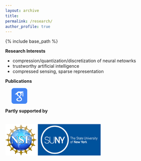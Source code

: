 ```yaml
---
layout: archive
title: 
permalink: /research/
author_profile: true
---
```

{% include base_path %}

**Research Interests**
 - compression/quantization/discretization of neural netowrks
 - trustworthy artificial intelligence
 - compressed sensing, sparse representation

**Publications** 

&nbsp;&nbsp;&nbsp;&nbsp; [<img align="center" src= "/images/Scholar-icon.png" height="50" width = "50">](https://scholar.google.com/citations?user=PY1Cb7MAAAAJ&hl=en)

**Partly supported by** 
<br /> <br /> <br />
[<img float="left" src="/images/NSF-logo.png" height="100" width = "100">](https://nsf.gov)
[<img src="/images/SUNY-logo.jpeg" height="100" width = "200">](https://suny.edu)


 <!---
<img src="/images/IBM-Logo.jpeg" height="100" width = "150"/> 
-->


